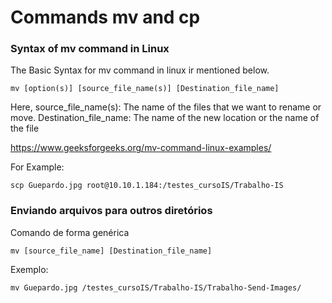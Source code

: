 # Commands mv and cp

### Syntax of mv command in Linux

The Basic Syntax for mv command in linux ir mentioned below.
```
mv [option(s)] [source_file_name(s)] [Destination_file_name]
```
Here,
source_file_name(s): The name of the files that we want to rename or move.
Destination_file_name: The name of the new location or the name of the file

https://www.geeksforgeeks.org/mv-command-linux-examples/

For Example:
```
scp Guepardo.jpg root@10.10.1.184:/testes_cursoIS/Trabalho-IS
```
### Enviando arquivos para outros diretórios

Comando de forma genérica
```
mv [source_file_name] [Destination_file_name]
```
Exemplo:
```
mv Guepardo.jpg /testes_cursoIS/Trabalho-IS/Trabalho-Send-Images/
```
